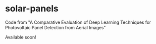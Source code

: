 # solar-panels
Code from "A Comparative Evaluation of Deep Learning Techniques for Photovoltaic Panel Detection from Aerial Images"

Available soon!
